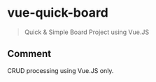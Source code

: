 # vue-quick-board

> Quick & Simple Board Project using Vue.JS 

## Comment

CRUD processing using Vue.JS only.
